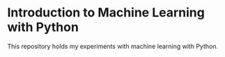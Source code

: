 # Introduction to Machine Learning with Python

This repository holds my experiments with machine learning with Python.